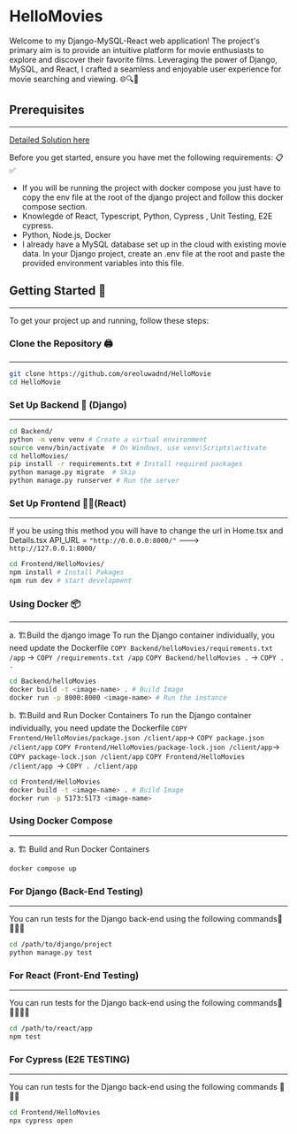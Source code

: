 # HelloMovies
Welcome to my Django-MySQL-React web application! The project's primary aim is to provide an intuitive platform for movie enthusiasts to explore and discover their favorite films. Leveraging the power of Django, MySQL, and React, I crafted a seamless and enjoyable user experience for movie searching and viewing. 🌐🔍🍿


## Prerequisites
***
[Detailed Solution here](./solutionDetails.md)

Before you get started, ensure you have met the following requirements: 📋✅

- If you will be running the project with docker compose you just have to copy the env file at the root of the django project and follow this docker compose section.
- Knowlegde of React, Typescript, Python, Cypress , Unit Testing, E2E cypress.
- Python, Node.js, Docker
- I already have a MySQL database set up in the cloud with existing movie data. In your Django project, create an .env file at the root and paste the provided environment variables into this file.

## Getting Started 🏇
***
To get your project up and running, follow these steps:

###  Clone the Repository 🖨️
***
```bash
git clone https://github.com/oreoluwadnd/HelloMovie
cd HelloMovie
```

### Set Up Backend 💼 (Django)
***
```bash
cd Backend/
python -m venv venv # Create a virtual environment
source venv/bin/activate  # On Windows, use venv\Scripts\activate  
cd helloMovies/ 
pip install -r requirements.txt # Install required packages
python manage.py migrate  # Skip
python manage.py runserver # Run the server
```


### Set Up Frontend 💅🏿(React)

***
If you be using this method you will have to change the url in Home.tsx and Details.tsx
API_URL = `"http://0.0.0.0:8000/"`  ---> `http://127.0.0.1:8000/`
```bash
cd Frontend/HelloMovies/
npm install # Install Pakages
npm run dev # start development
``` 

###   Using Docker 📦
***
a. 🏗️Build the django image 
To run the Django container individually, you need update the Dockerfile
`COPY Backend/helloMovies/requirements.txt /app` -> `COPY /requirements.txt /app`
`COPY Backend/helloMovies .` -> `COPY . .`

```bash
cd Backend/helloMovies
docker build -t <image-name> . # Build Image
docker run -p 8000:8000 <image-name> # Run the instance
```

b. 🏗️Build and Run Docker Containers
To run the Django container individually, you need update the Dockerfile
`COPY Frontend/HelloMovies/package.json /client/app`-> `COPY package.json /client/app`
`COPY Frontend/HelloMovies/package-lock.json /client/app`-> `COPY package-lock.json /client/app`
`COPY Frontend/HelloMovies /client/app `-> `COPY . /client/app`
```bash
cd Frontend/HelloMovies
docker build -t <image-name> . # Build Image
docker run -p 5173:5173 <image-name> 
```



###   Using Docker Compose
***
a. 🏗️ Build and Run Docker Containers
```bash
docker compose up
```


### For Django (Back-End Testing)
***
You can run tests for the Django back-end using the following commands🧪🧑‍🔬💼
```bash
cd /path/to/django/project
python manage.py test
```

### For React (Front-End Testing)
***
You can run tests for the Django back-end using the following commands🧪🧑‍🔬💅🏿
```bash
cd /path/to/react/app
npm test
```

### For Cypress (E2E TESTING)
***
You can run tests for the Django back-end using the following commands 🧪🧑‍🔬
```bash
cd Frontend/HelloMovies
npx cypress open
```


